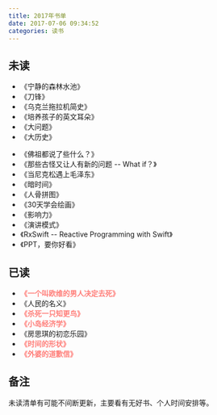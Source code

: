 ```yaml
---
title: 2017年书单
date: 2017-07-06 09:34:52
categories: 读书
---
```


## 未读

- 《宁静的森林水池》
- 《刀锋》
- 《乌克兰拖拉机简史》
- 《培养孩子的英文耳朵》
- 《大问题》
- 《大历史》
<!-- more -->
- 《佛祖都说了些什么？》
- 《那些古怪又让人有新的问题 -- What if？》
- 《当尼克松遇上毛泽东》
- 《暗时间》
- 《人骨拼图》
- 《30天学会绘画》
- 《影响力》
- 《演讲模式》
- 《RxSwift -- Reactive Programming with Swift》
- 《PPT，要你好看》


## 已读

- **<span style="color: #FF7E79">《一个叫欧维的男人决定去死》</span>**
- 《人民的名义》
- **<span style="color: #FF7E79">《杀死一只知更鸟》</span>**
- **<span style="color: #FF7E79">《小岛经济学》</span>**
- 《房思琪的初恋乐园》
- **<span style="color: #FF7E79">《时间的形状》</span>**
- **<span style="color: #FF7E79">《外婆的道歉信》</span>**

## 备注

未读清单有可能不间断更新，主要看有无好书、个人时间安排等。
